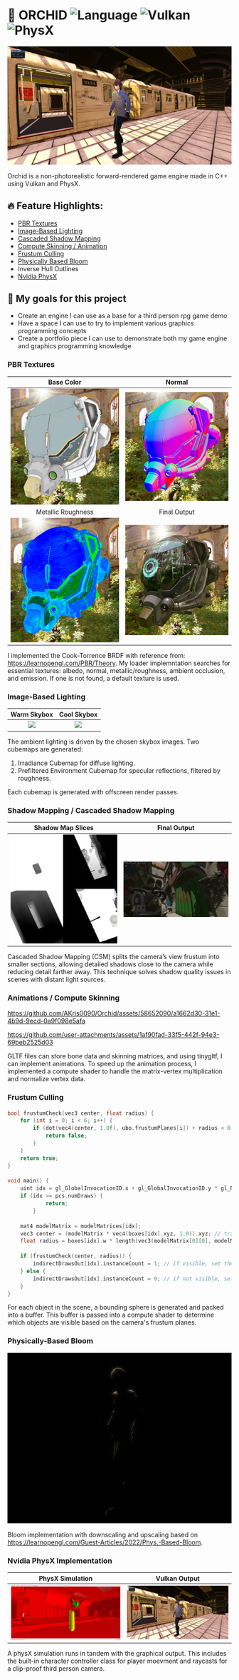# 🌸 ORCHID ![Language](https://img.shields.io/badge/Language-C%2B%2B-blue) ![Vulkan](https://img.shields.io/badge/API-Vulkan-red) ![PhysX](https://img.shields.io/badge/Physics-PhysX-yellow) 
![](README_IMAGES/Finals/main.png)  

Orchid is a non-photorealistic forward-rendered game engine made in C++ using Vulkan and PhysX. 

## 🔥 Feature Highlights:
- [PBR Textures](#PBR-Textures)
- [Image-Based Lighting](#Image-Based-Lighting)
- [Cascaded Shadow Mapping](#Shadow-Mapping--Cascaded-Shadow-Mapping)
- [Compute Skinning / Animation](#Animations--Compute-Skinning)
- [Frustum Culling](#Frustum-Culling)
- [Physically Based Bloom](#Physically-Based-Bloom)
- Inverse Hull Outlines
- [Nvidia PhysX](#Nvidia-PhysX-Implementation)

## 🎯 My goals for this project
* Create an engine I can use as a base for a third person rpg game demo
* Have a space I can use to try to implement various graphics programming concepts
* Create a portfolio piece I can use to demonstrate both my game engine and graphics programming knowledge

### PBR Textures
|                                                     Base Color                                                  |                                                     Normal                                                                    |
| :-------------------------------------------------------------------------------------------------------------: | :---------------------------------------------------------------------------------------------------------------------------: |
|                                      ![](README_IMAGES/pbr/basecolor.png)                                       |                                          ![](README_IMAGES/pbr/normal.png)                                                    |
|                                                     Metallic Roughness                                          |                                                     Final Output                                                              |
|                                      ![](README_IMAGES/pbr/metallicroughness.png)                               |                                          ![](README_IMAGES/pbr/combined.png)                                                  |

I implemented the Cook-Torrence BRDF with reference from: https://learnopengl.com/PBR/Theory. My loader implemntation searches for essential textures: albedo, normal, metallic/roughness, ambient occlusion, and emission. If one is not found, a default texture is used. 

### Image-Based Lighting
|                                      Warm Skybox                         |                     Cool Skybox                                          |
| :----------------------------------------------------------------------: | :----------------------------------------------------------------------: |
|                   ![](README_IMAGES/IBL/blaze.png)                       |                    ![](README_IMAGES/IBL/sky.png)                        |

The ambient lighting is driven by the chosen skybox images. Two cubemaps are generated:

1. Irradiance Cubemap for diffuse lighting.
2. Prefiltered Environment Cubemap for specular reflections, filtered by roughness.

Each cubemap is generated with offscreen render passes.

### Shadow Mapping / Cascaded Shadow Mapping

|                              Shadow Map Slices              |          Final Output                                 |
| :---------------------------------------------------------: | :---------------------------------------------------: |
|                   ![](README_IMAGES/CSM/combined.png)       |           ![](README_IMAGES/CSM/YvUQO8.png)           |

Cascaded Shadow Mapping (CSM) splits the camera’s view frustum into smaller sections, allowing detailed shadows close to the camera while reducing detail farther away. This technique solves shadow quality issues in scenes with distant light sources.

### Animations / Compute Skinning

https://github.com/AKris0090/Orchid/assets/58652090/a1662d30-31e1-4b9d-9ecd-0a9f098e5afa

https://github.com/user-attachments/assets/1af90fad-33f5-442f-94e3-69beb2525d03

GLTF files can store bone data and skinning matrices, and using tinygltf, I can implement animations. To speed up the animation process, I implemented a compute shader to handle the matrix-vertex multiplication and normalize vertex data.

### Frustum Culling

```cpp
bool frustumCheck(vec3 center, float radius) {
	for (int i = 0; i < 6; i++) {
		if (dot(vec4(center, 1.0f), ubo.frustumPlanes[i]) + radius < 0.0) { // check center+radius against each plane
			return false;
		}
	}
	return true;
}

void main() {
   	uint idx = gl_GlobalInvocationID.x + gl_GlobalInvocationID.y * gl_NumWorkGroups.x * gl_WorkGroupSize.x;
	if (idx >= pcs.numDraws) {
        	return;
    	}

	mat4 modelMatrix = modelMatrices[idx];
	vec3 center = (modelMatrix * vec4(boxes[idx].xyz, 1.0)).xyz; // transform bounding sphere into world space
	float radius = boxes[idx].w * length(vec3(modelMatrix[0][0], modelMatrix[1][0], modelMatrix[2][0])); // scale bounding sphere radius into world space

   	if (frustumCheck(center, radius)) {
		indirectDrawsOut[idx].instanceCount = 1; // if visible, set the draw instance count to 1
	} else {
		indirectDrawsOut[idx].instanceCount = 0; // if not visible, set the draw instance count to 1
	}
}
```

For each object in the scene, a bounding sphere is generated and packed into a buffer. This buffer is passed into a compute shader to determine which objects are visible based on the camera's frustum planes.

### Physically-Based Bloom

![](README_IMAGES/bloom/bloom.png)

Bloom implementation with downscaling and upscaling based on https://learnopengl.com/Guest-Articles/2022/Phys.-Based-Bloom. 

### Nvidia PhysX Implementation
|                              PhysX Simulation               |          Vulkan Output                                |
| :---------------------------------------------------------: | :---------------------------------------------------: |
|                   ![](README_IMAGES/physics/PVD.png)        |           ![](README_IMAGES/Finals/main.png)          |

A physX simulation runs in tandem with the graphical output. This includes the built-in character controller class for player moevment and raycasts for a clip-proof third person camera.
